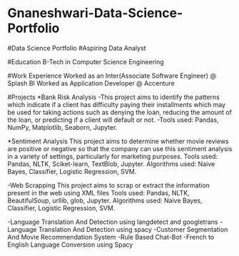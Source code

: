 # Gnaneshwari-Data-Science-Portfolio
#Data Science Portfolio
#Aspiring Data Analyst

#Education
B-Tech in Computer Science Engineering

#Work Experience
 Worked as an Inter(Associate Software Engineer) @ Splash BI
 Worked as Application Developer @ Accenture

#Projects
*Bank Risk Analysis 
 -This project aims to identify the patterns which indicate if a client has difficulty paying their installments which may be  used for taking actions such as 
  denying the loan, reducing the amount of the loan, or 
  predicting if a client will default or not. 
 -Tools used: Pandas, NumPy, Matplotlib, Seaborn, Jupyter. 

*Sentiment Analysis 
 This project aims to determine whether movie reviews are positive or negative so that the company can use this  sentiment analysis in a variety of settings, particularly for marketing purposes. 
 Tools used: Pandas, NLTK, Sciket-learn, TextBlob, Jupyter. 
 Algorithms used: Naive Bayes, Classifier, Logistic Regression, SVM. 
 
-Web Scrapping
 This project aims to scrap or extract the information present in the web using XML files
 Tools used: Pandas, NLTK, BeautifulSoup, urllib, glob, Jupyter. 
 Algorithms used: Naive Bayes, Classifier, Logistic Regression, SVM. 
 
-Language Translation And Detection using langdetect and googletrans
-Language Translation And Detection using spacy
-Customer Segmentation And Movie Recommendation System
-Rule Based Chat-Bot
-French to English Language Conversion using Spacy
